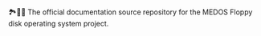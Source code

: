 🏞️💾️📖️ The official documentation source repository for the MEDOS Floppy disk operating system project.
